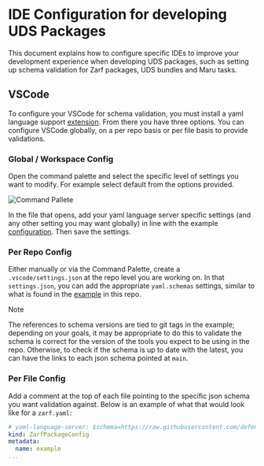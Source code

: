 # IDE Configuration for developing UDS Packages

This document explains how to configure specific IDEs to improve your development experience when developing UDS packages, such as setting up schema validation for Zarf packages, UDS bundles and Maru tasks.

## VSCode

To configure your VSCode for schema validation, you must install a yaml language support [extension](https://marketplace.visualstudio.com/items?itemName=redhat.vscode-yaml). From there you have three options. You can configure VSCode globally, on a per repo basis or per file basis to provide validations.

### Global / Workspace Config

Open the command palette and select the specific level of settings you want to modify. For example select default from the options provided.

![Command Pallete](./.images/cmd-pallete.png)

In the file that opens, add your yaml language server specific settings (and any other setting you may want globally) in line with the example [configuration](../../config/.vscode/settings.json). Then save the settings.

### Per Repo Config

Either manually or via the Command Palette, create a `.vscode/settings.json` at the repo level you are working on. In that `settings.json`, you can add the appropriate `yaml.schemas` settings, similar to what is found in the [example](../../config/.vscode/settings.json) in this repo.

> [!NOTE]
> The references to schema versions are tied to git tags in the example; depending on your goals, it may be appropriate to do this to validate the schema is correct for the version of the tools you expect to be using in the repo. Otherwise, to check if the schema is up to date with the latest, you can have the links to each json schema pointed at `main`.

### Per File Config

Add a comment at the top of each file pointing to the specific json schema you want validation against. Below is an example of what that would look like for a `zarf.yaml`:

```yaml
# yaml-language-server: $schema=https://raw.githubusercontent.com/defenseunicorns/zarf/main/zarf.schema.json
kind: ZarfPackageConfig
metadata:
  name: example
...
```
